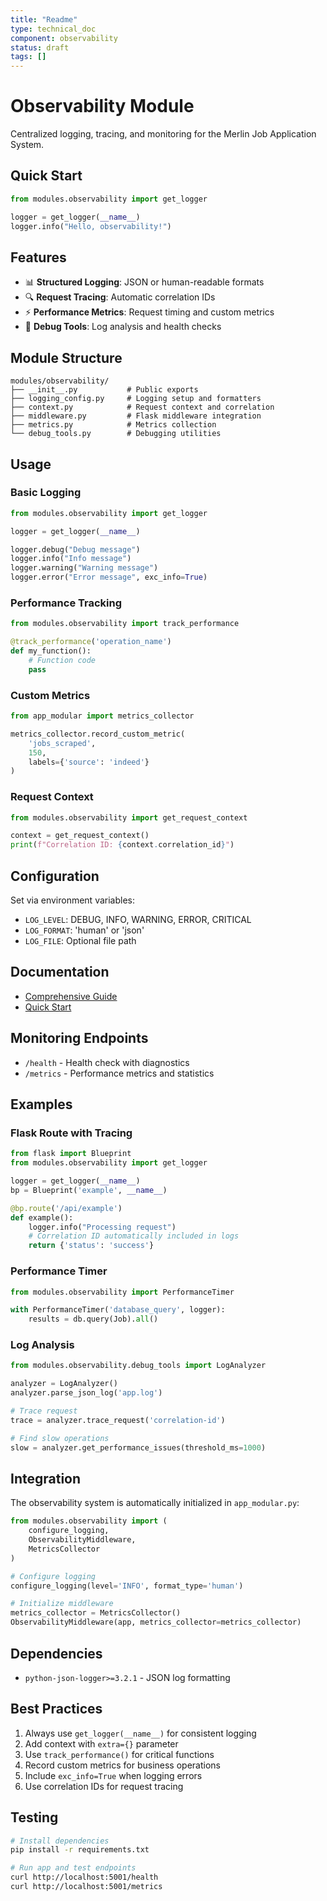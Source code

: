 ```yaml
---
title: "Readme"
type: technical_doc
component: observability
status: draft
tags: []
---
```


# Observability Module

Centralized logging, tracing, and monitoring for the Merlin Job Application System.

## Quick Start

```python
from modules.observability import get_logger

logger = get_logger(__name__)
logger.info("Hello, observability!")
```

## Features

- 📊 **Structured Logging**: JSON or human-readable formats
- 🔍 **Request Tracing**: Automatic correlation IDs
- ⚡ **Performance Metrics**: Request timing and custom metrics
- 🐛 **Debug Tools**: Log analysis and health checks

## Module Structure

```
modules/observability/
├── __init__.py           # Public exports
├── logging_config.py     # Logging setup and formatters
├── context.py            # Request context and correlation
├── middleware.py         # Flask middleware integration
├── metrics.py            # Metrics collection
└── debug_tools.py        # Debugging utilities
```

## Usage

### Basic Logging

```python
from modules.observability import get_logger

logger = get_logger(__name__)

logger.debug("Debug message")
logger.info("Info message")
logger.warning("Warning message")
logger.error("Error message", exc_info=True)
```

### Performance Tracking

```python
from modules.observability import track_performance

@track_performance('operation_name')
def my_function():
    # Function code
    pass
```

### Custom Metrics

```python
from app_modular import metrics_collector

metrics_collector.record_custom_metric(
    'jobs_scraped',
    150,
    labels={'source': 'indeed'}
)
```

### Request Context

```python
from modules.observability import get_request_context

context = get_request_context()
print(f"Correlation ID: {context.correlation_id}")
```

## Configuration

Set via environment variables:

- `LOG_LEVEL`: DEBUG, INFO, WARNING, ERROR, CRITICAL
- `LOG_FORMAT`: 'human' or 'json'
- `LOG_FILE`: Optional file path

## Documentation

- [Comprehensive Guide](../../docs/observability/OBSERVABILITY_GUIDE.md)
- [Quick Start](../../docs/observability/QUICK_START.md)

## Monitoring Endpoints

- `/health` - Health check with diagnostics
- `/metrics` - Performance metrics and statistics

## Examples

### Flask Route with Tracing

```python
from flask import Blueprint
from modules.observability import get_logger

logger = get_logger(__name__)
bp = Blueprint('example', __name__)

@bp.route('/api/example')
def example():
    logger.info("Processing request")
    # Correlation ID automatically included in logs
    return {'status': 'success'}
```

### Performance Timer

```python
from modules.observability import PerformanceTimer

with PerformanceTimer('database_query', logger):
    results = db.query(Job).all()
```

### Log Analysis

```python
from modules.observability.debug_tools import LogAnalyzer

analyzer = LogAnalyzer()
analyzer.parse_json_log('app.log')

# Trace request
trace = analyzer.trace_request('correlation-id')

# Find slow operations
slow = analyzer.get_performance_issues(threshold_ms=1000)
```

## Integration

The observability system is automatically initialized in `app_modular.py`:

```python
from modules.observability import (
    configure_logging,
    ObservabilityMiddleware,
    MetricsCollector
)

# Configure logging
configure_logging(level='INFO', format_type='human')

# Initialize middleware
metrics_collector = MetricsCollector()
ObservabilityMiddleware(app, metrics_collector=metrics_collector)
```

## Dependencies

- `python-json-logger>=3.2.1` - JSON log formatting

## Best Practices

1. Always use `get_logger(__name__)` for consistent logging
2. Add context with `extra={}` parameter
3. Use `track_performance()` for critical functions
4. Record custom metrics for business operations
5. Include `exc_info=True` when logging errors
6. Use correlation IDs for request tracing

## Testing

```bash
# Install dependencies
pip install -r requirements.txt

# Run app and test endpoints
curl http://localhost:5001/health
curl http://localhost:5001/metrics
```
